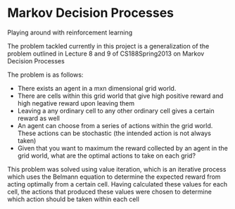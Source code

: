 # Markov Decision Processes
Playing around with reinforcement learning

The problem tackled currently in this project is a generalization of the problem outlined in Lecture 8 and 9 of CS188Spring2013 on Markov Decision Processes 

The problem is as follows:
* There exists an agent in a mxn dimensional grid world.
* There are cells within this grid world that give high positive reward and high negative reward upon leaving them
* Leaving a any ordinary cell to any other ordinary cell gives a certain reward as well
* An agent can choose from a series of actions within the grid world. These actions can be stochastic (the intended action is not always taken)
* Given that you want to maximum the reward collected by an agent in the grid world, what are the optimal actions to take on each grid?

This problem was solved using value iteration, which is an iterative process which uses the Belmann equation to determine the expected reward from acting optimally from a certain cell.
Having calculated these values for each cell, the actions that produced these values were chosen to determine which action should be taken within each cell
